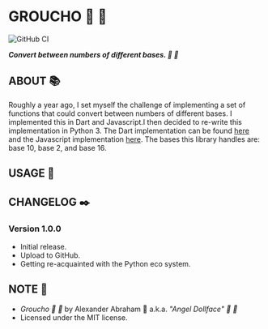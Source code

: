 # GROUCHO :guitar: :snake:

![GitHub CI](https://github.com/angeldollface/groucho/actions/workflows/python.yml/badge.svg)

***Convert between numbers of different bases. :guitar: :snake:***

## ABOUT :books:

Roughly a year ago, I set myself the challenge of implementing a set of functions that could convert between numbers of different bases. I implemented this in Dart and Javascript.I then decided to re-write this implementation in Python 3. The Dart implementation can be found [here](https://github.com/angeldollface/harpo) and the Javascript implementation [here](https://github.com/angeldollface/zeppo). The bases this library handles are: base 10, base 2, and base 16.

## USAGE :hammer:

## CHANGELOG :black_nib:

### Version 1.0.0

- Initial release.
- Upload to GitHub.
- Getting re-acquainted with the Python eco system.

## NOTE :scroll:

- *Groucho :guitar: :snake:* by Alexander Abraham :black_heart: a.k.a. *"Angel Dollface" :dolls: :ribbon:*
- Licensed under the MIT license.